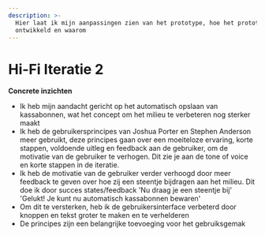 ```yaml
---
description: >-
  Hier laat ik mijn aanpassingen zien van het prototype, hoe het prototype is
  ontwikkeld en waarom
---
```


# Hi-Fi Iteratie 2

**Concrete inzichten**

* &#x20;Ik heb mijn aandacht gericht op het automatisch opslaan van kassabonnen, wat het concept om het milieu te verbeteren nog sterker maakt
* Ik heb de gebruikersprincipes van Joshua Porter en Stephen Anderson meer gebruikt, deze principes gaan over een moeiteloze ervaring, korte stappen, voldoende uitleg en feedback aan de gebruiker, om de motivatie van de gebruiker te verhogen. Dit zie je aan de tone of voice en korte stappen in de iteratie.
* Ik heb de motivatie van de gebruiker verder verhoogd door meer feedback te geven over hoe zij een steentje bijdragen aan het milieu. Dit doe ik door succes states/feedback 'Nu draag je een steentje bij' 'Gelukt! Je kunt nu automatisch kassabonnen bewaren'
* Om dit te versterken, heb ik de gebruikersinterface verbeterd door knoppen en tekst groter te maken en te verhelderen
* De principes zijn een belangrijke toevoeging voor het gebruiksgemak
